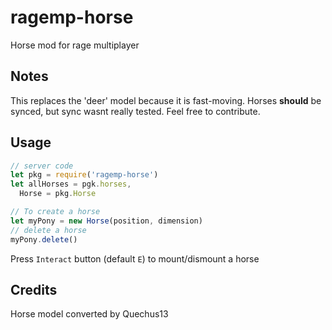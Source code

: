# ragemp-horse
Horse mod for rage multiplayer

## Notes
This replaces the 'deer' model because it is fast-moving.
Horses **should** be synced, but sync wasnt really tested.
Feel free to contribute.

## Usage
```js
// server code
let pkg = require('ragemp-horse')
let allHorses = pgk.horses,
  Horse = pkg.Horse

// To create a horse
let myPony = new Horse(position, dimension)
// delete a horse
myPony.delete()
```
Press `Interact` button (default `E`) to mount/dismount a horse

## Credits
Horse model converted by Quechus13